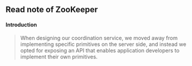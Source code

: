 ## Read note of ZooKeeper
#### Introduction
> When designing our coordination service, we moved away from implementing specific primitives on the server side, and instead we opted for exposing an API that enables application developers to implement their
> own primitives.
